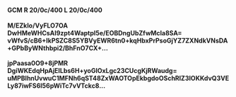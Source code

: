 #### GCM R 20/0c/400 L 20/0c/400
**M/EZkIo/VyFLO7OA**<br/>**DwHMeWHCsAI9zpt4WaptpI5e/EOBDngUbZfwMcla8SA=**<br/>**vWfvS/cB6+IkPSZC8S5YBVyEWR6tn0+kqHbxPrPsoGjYZ7ZXNdkVNsDA+GPbByWNthbpi2/BhFnO7CX+...**<br/><br/>
**jpPaasa0O9+8jPMR**<br/>**DgiWKEdqHpAjEILbs6H+yoGlOxLgc23CUcgKjRWaudg=**<br/>**uMPBlhnUvwuC1MFNh6qST48ZxWAOTOpEkbgdoOSchRlZ3IOKKdvQ3VELy87iwFS6l56pWiTc7vVTckc8...**